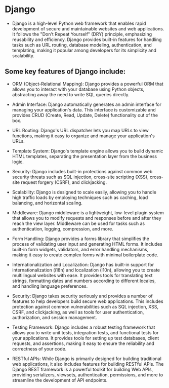 # Django
- Django is a high-level Python web framework that enables rapid development of secure and maintainable websites and web applications. It follows the "Don't Repeat Yourself" (DRY) principle, emphasizing reusability and efficiency. Django provides built-in features for handling tasks such as URL routing, database modeling, authentication, and templating, making it popular among developers for its simplicity and scalability.



## Some key features of Django include:

- ORM (Object-Relational Mapping): Django provides a powerful ORM that allows you to interact with your database using Python objects, abstracting away the need to write SQL queries directly.

- Admin Interface: Django automatically generates an admin interface for managing your application's data. This interface is customizable and provides CRUD (Create, Read, Update, Delete) functionality out of the box.

- URL Routing: Django's URL dispatcher lets you map URLs to view functions, making it easy to organize and manage your application's URLs.

- Template System: Django's template engine allows you to build dynamic HTML templates, separating the presentation layer from the business logic.

- Security: Django includes built-in protections against common web security threats such as SQL injection, cross-site scripting (XSS), cross-site request forgery (CSRF), and clickjacking.

- Scalability: Django is designed to scale easily, allowing you to handle high traffic loads by employing techniques such as caching, load balancing, and horizontal scaling.


- Middleware: Django middleware is a lightweight, low-level plugin system that allows you to modify requests and responses before and after they reach the view layer. Middleware can be used for tasks such as authentication, logging, compression, and more.

- Form Handling: Django provides a forms library that simplifies the process of validating user input and generating HTML forms. It includes built-in form widgets, validators, and error handling mechanisms, making it easy to create complex forms with minimal boilerplate code.

- Internationalization and Localization: Django has built-in support for internationalization (i18n) and localization (l10n), allowing you to create multilingual websites with ease. It provides tools for translating text strings, formatting dates and numbers according to different locales, and handling language preferences.

- Security: Django takes security seriously and provides a number of features to help developers build secure web applications. This includes protection against common vulnerabilities such as SQL injection, XSS, CSRF, and clickjacking, as well as tools for user authentication, authorization, and session management.

- Testing Framework: Django includes a robust testing framework that allows you to write unit tests, integration tests, and functional tests for your applications. It provides tools for setting up test databases, client requests, and assertions, making it easy to ensure the reliability and correctness of your code.

- RESTful APIs: While Django is primarily designed for building traditional web applications, it also includes features for building RESTful APIs. The Django REST framework is a powerful toolkit for building Web APIs, providing serializers, viewsets, authentication, permissions, and more to streamline the development of API endpoints.
